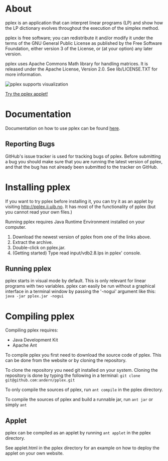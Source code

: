 # About
pplex is an application that can interpret linear programs (LP) and show
how the LP dictionary evolves throughout the execution of the simplex method.

pplex is free software; you can redistribute it and/or modify
it under the terms of the GNU General Public License as published by
the Free Software Foundation, either version 3 of the License, or
(at your option) any later version.

pplex uses Apache Commons Math library for handling matrices. It is released
under the Apache License, Version 2.0. See lib/LICENSE.TXT for more information.

![pplex supports visualization](https://raw.github.com/andern/pplex/master/doc/teaching_simplex/ex_gui3.png)

[Try the pplex applet!](http://pplex.ii.uib.no)

# Documentation
Documentation on how to use pplex can be found [here](https://raw.github.com/andern/pplex/master/doc/pplex_intro.pdf).

## Reporting Bugs
GitHub's issue tracker is used for tracking bugs of pplex. Before submitting a
bug you should make sure that you are running the latest version of pplex, and
that the bug has not already been submitted to the tracker on GitHub.

# Installing pplex
If you want to try pplex before installing it, you can try it as an applet by
visiting http://pplex.ii.uib.no. It has most of the functionality
of pplex (but you cannot read your own files.)

Running pplex requires Java Runtime Environment installed on your computer.

1. Download the newest version of pplex from one of the links above.
2. Extract the archive.
3. Double-click on pplex.jar.
4. (Getting started) Type read input/vdb2.8.lps in pplex' console.

## Running pplex
pplex starts in visual mode by default. This is only relevant for linear
programs with two variables. pplex can easily be run without a graphical
interface in a terminal window by passing the '-nogui' argument like this:
  `java -jar pplex.jar -nogui`

# Compiling pplex
Compiling pplex requires:
* Java Development Kit
* Apache Ant

To compile pplex you first need to download the source code of pplex. This
can be done from the website or by cloning the repository.

To clone the repository you need git installed on your system. Cloning
the repository is done by typing the following in a terminal:
  `git clone git@github.com:andern/pplex.git`

To only compile the sources of pplex, run
  `ant compile`
in the pplex directory.

To compile the sources of pplex and build a runnable jar, run
  `ant jar`
  or simply
  `ant`

## Applet
pplex can be compiled as an applet by running
  `ant applet`
in the pplex directory.

See applet.html in the pplex directory for an example
on how to deploy the applet on your own website.
